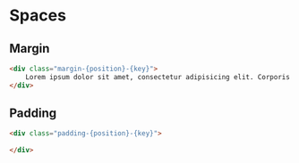 # Spaces

## Margin

```html
<div class="margin-{position}-{key}">
    Lorem ipsum dolor sit amet, consectetur adipisicing elit. Corporis doloremque dolores harum hic, nihil quis similique soluta veritatis! Architecto asperiores cupiditate debitis ea ipsa libero optio repellat saepe soluta voluptatem!
</div>
```

## Padding

```html
<div class="padding-{position}-{key}">
    
</div>
```

